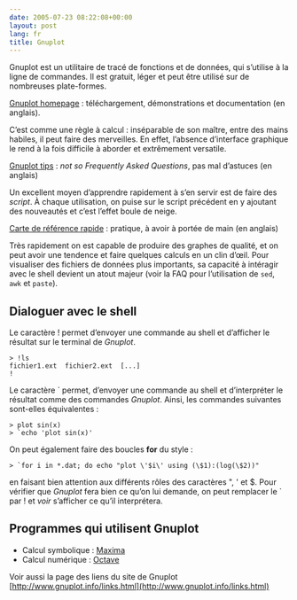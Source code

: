 ```yaml
---
date: 2005-07-23 08:22:08+00:00
layout: post
lang: fr
title: Gnuplot
---
```


Gnuplot est un utilitaire de tracé de fonctions et de données, qui s’utilise à la ligne de commandes. Il est gratuit, léger et peut être utilisé sur de nombreuses plate-formes.

[Gnuplot homepage](http://www.gnuplot.info/) : téléchargement, démonstrations et documentation (en anglais).

C’est comme une règle à calcul : inséparable de son maître, entre des mains habiles, il peut faire des merveilles. En effet, l’absence d’interface graphique le rend à la fois difficile à aborder et extrêmement versatile.

[Gnuplot tips](http://t16web.lanl.gov/Kawano/gnuplot/index-e.html) : _not so Frequently Asked Questions_, pas mal d’astuces (en anglais)

Un excellent moyen d’apprendre rapidement à s’en servir est de faire des _script_. À chaque utilisation, on puise sur le script précédent en y ajoutant des nouveautés et c’est l’effet boule de neige.

[Carte de référence rapide](http://www.gnuplot.info/docs/gpcard.pdf) : pratique, à avoir à portée de main (en anglais)

Très rapidement on est capable de produire des graphes de qualité, et on peut avoir une tendence et faire quelques calculs en un clin d’œil. Pour visualiser des fichiers de données plus importants, sa capacité à intéragir avec le shell devient un atout majeur (voir la FAQ pour l’utilisation de `sed`, `awk` et `paste`).


## Dialoguer avec le shell

Le caractère ! permet d’envoyer une commande au shell et d’afficher le résultat sur le terminal de _Gnuplot_.

```gnuplot
> !ls
fichier1.ext  fichier2.ext  [...]
!
```

Le caractère \` permet, d’envoyer une commande au shell et d’interpréter le résultat comme des commandes _Gnuplot_. Ainsi, les commandes suivantes sont-elles équivalentes :

```gnuplot
> plot sin(x)
> `echo 'plot sin(x)'
```

On peut également faire des boucles **for** du style :

```gnuplot
> `for i in *.dat; do echo "plot \'$i\' using (\$1):(log(\$2))"
```

en faisant bien attention aux différents rôles des caractères ", ' et $. Pour vérifier que _Gnuplot_ fera bien ce qu’on lui demande, on peut remplacer le ` par ! et _voir_ s’afficher ce qu’il interprétera.


## Programmes qui utilisent Gnuplot

- Calcul symbolique : [Maxima](http://maxima.sourceforge.net/index.shtml)
- Calcul numérique : [Octave](http://www.octave.org/)


Voir aussi la page des liens du site de Gnuplot [http://www.gnuplot.info/links.html](http://www.gnuplot.info/links.html)
